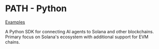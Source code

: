 # PATH - Python

[Examples](https://github.com/path-sdk/path/tree/main/python/examples)

A Python SDK for connecting AI agents to Solana and other blockchains. Primary focus on Solana's ecosystem with additional support for EVM chains.
